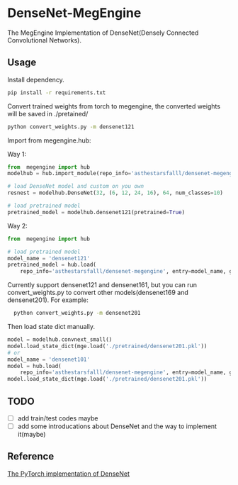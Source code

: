 # DenseNet-MegEngine

The MegEngine Implementation of DenseNet(Densely Connected Convolutional Networks).

## Usage

Install dependency.

```bash
pip install -r requirements.txt
```

Convert trained weights from torch to megengine, the converted weights will be saved in ./pretained/

```bash
python convert_weights.py -m densenet121
```

Import from megengine.hub:

Way 1:

```python
from  megengine import hub
modelhub = hub.import_module(repo_info='asthestarsfalll/densenet-megengine', git_host='github.com')

# load DenseNet model and custom on you own
resnest = modelhub.DenseNet(32, (6, 12, 24, 16), 64, num_classes=10)

# load pretrained model 
pretrained_model = modelhub.densenet121(pretrained=True) 
```

Way 2:

```python
from  megengine import hub

# load pretrained model 
model_name = 'densenet121'
pretrained_model = hub.load(
    repo_info='asthestarsfalll/densenet-megengine', entry=model_name, git_host='github.com', pretrained=True)
```

Currently support densenet121 and densenet161,  but you can run convert_weights.py to convert other models(densenet169 and densenet201).
For example:

```bash
  python convert_weights.py -m densenet201
```

Then load state dict manually.

```python
model = modelhub.convnext_small()
model.load_state_dict(mge.load('./pretrained/densenet201.pkl'))
# or
model_name = 'densenet101'
model = hub.load(
    repo_info='asthestarsfalll/densenet-megengine', entry=model_name, git_host='github.com')
model.load_state_dict(mge.load('./pretrained/densenet201.pkl'))
```

## TODO

- [ ] add train/test codes maybe
- [ ] add some introducations about DenseNet and the way to implement it(maybe)

## Reference

[The PyTorch implementation of DenseNet](https://github.com/pytorch/vision/blob/main/torchvision/models/densenet.py)
